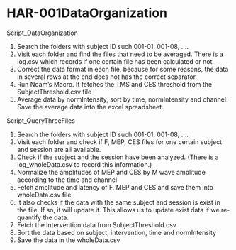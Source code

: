 # HAR-001DataOrganization
Script_DataOrganization
1.	Search the folders with subject ID such 001-01, 001-08, ….
2.	Visit each folder and find the files that need to be averaged. There is a log.csv which records if one certain file has been calculated or not.
3.	Correct the data format in each file, because for some reasons, the data in several rows at the end does not has the correct separator. 
4.	Run Noam’s Macro. It fetches the TMS and CES threshold from the SubjectThreshold.csv file
5.	Average data by normIntensity, sort by time, normIntensity and channel. Save the average data into the excel spreadsheet.

Script_QueryThreeFiles
1.	Search the folders with subject ID such 001-01, 001-08, ….
2.	Visit each folder and check if F, MEP, CES files for one certain subject and session are all available.
3.	Check if the subject and the session have been analyzed. (There is a log_wholeData.csv to record this information.)
4.	Normalize the amplitudes of MEP and CES by M wave amplitude according to the time and channel
5.	Fetch amplitude and latency of F, MEP and CES and save them into wholeData.csv file
6.	It also checks if the data with the same subject and session is exist in the file. If so, it will update it. This allows us to update exist data if we re-quantify the data.
7.	Fetch the intervention data from SubjectThreshold.csv
8.	Sort the data based on subject, intervention, time and normIntensity
9.	Save the data in the wholeData.csv
